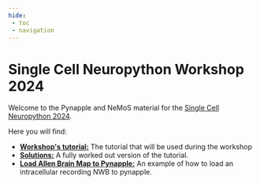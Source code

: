```yaml
---
hide:
 - toc
 - navigation
---
```

# Single Cell Neuropython Workshop 2024

Welcome to the Pynapple and NeMoS material for the [Single Cell Neuropython 2024](https://navis-org.github.io/neuropython2024/).

Here you will find:

- [**Workshop's tutorial:**](generated/gallery/tutorial_pynapple_nemos_single_cell) The tutorial that will be used during the workshop
- [**Solutions:**](https://pynapple-org.github.io/single-cell-neuropython-workshop-2024/generated/gallery/tutorial_pynapple_nemos_single_cell_full/) A fully worked out version of the tutorial.
- [**Load Allen Brain Map to Pynapple:**](https://pynapple-org.github.io/single-cell-neuropython-workshop-2024/generated/gallery/example_load_to_pynapple/) An example of how to load an intracellular recording NWB to pynapple.

